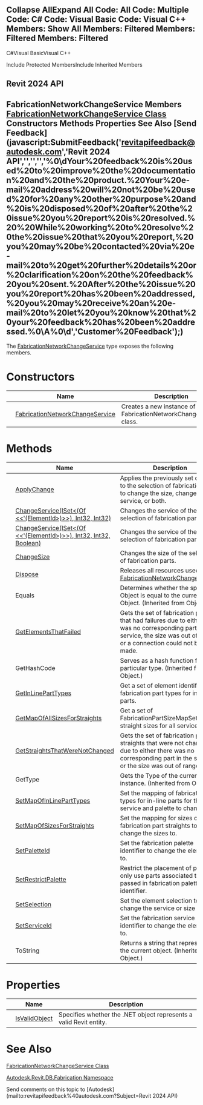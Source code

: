 ﻿

Collapse AllExpand All Code: All Code: Multiple Code: C# Code: Visual Basic Code: Visual C++  Members: Show All Members: Filtered Members: Filtered Members: Filtered   
---  
  
C#Visual BasicVisual C++

Include Protected MembersInclude Inherited Members

Revit 2024 API  
---  
FabricationNetworkChangeService Members  
[FabricationNetworkChangeService Class](ddd58cb0-54bc-a864-9688-b890a7140112.md) Constructors Methods Properties See Also [Send Feedback](javascript:SubmitFeedback\('revitapifeedback@autodesk.com','Revit 2024 API','','','','%0\\dYour%20feedback%20is%20used%20to%20improve%20the%20documentation%20and%20the%20product.%20Your%20e-mail%20address%20will%20not%20be%20used%20for%20any%20other%20purpose%20and%20is%20disposed%20of%20after%20the%20issue%20you%20report%20is%20resolved.%20%20While%20working%20to%20resolve%20the%20issue%20that%20you%20report,%20you%20may%20be%20contacted%20via%20e-mail%20to%20get%20further%20details%20or%20clarification%20on%20the%20feedback%20you%20sent.%20After%20the%20issue%20you%20report%20has%20been%20addressed,%20you%20may%20receive%20an%20e-mail%20to%20let%20you%20know%20that%20your%20feedback%20has%20been%20addressed.%0\\A%0\\d','Customer%20Feedback'\);)  
---  
  
The [FabricationNetworkChangeService](ddd58cb0-54bc-a864-9688-b890a7140112.md) type exposes the following members.

# Constructors

|  | Name | Description |
| --- | --- | --- |
|  | [FabricationNetworkChangeService](bfcb69c6-abb2-8224-bee1-21db51c852ce.md) | Creates a new instance of the FabricationNetworkChangeService class. |
  
# Methods

|  | Name | Description |
| --- | --- | --- |
|  | [ApplyChange](f9b261dc-80f8-00c9-425c-973d325a4379.md) | Applies the previously set changes to the selection of fabrication parts to change the size, change the service, or both. |
|  | [ChangeService(ISet<(Of <<'(ElementId>)>>), Int32, Int32)](17ab8b80-947b-8205-a8d9-11e033a06b08.md) | Changes the service of the selection of fabrication parts. |
|  | [ChangeService(ISet<(Of <<'(ElementId>)>>), Int32, Int32, Boolean)](a5b4b046-ce67-bbaa-5107-cb72bae4595f.md) | Changes the service of the selection of fabrication parts. |
|  | [ChangeSize](0b1e1aab-20f8-9de3-bbe7-9f5b5ab9c1ed.md) | Changes the size of the selection of fabrication parts. |
|  | [Dispose](737c2175-ad3e-ca2b-e410-3ec745b55c7f.md) | Releases all resources used by the [FabricationNetworkChangeService](ddd58cb0-54bc-a864-9688-b890a7140112.md) |
|  | Equals | Determines whether the specified Object is equal to the current Object. (Inherited from Object.) |
|  | [GetElementsThatFailed](7bc30db4-1cae-1acb-c346-d164d5b90822.md) | Gets the set of fabrication parts that had failures due to either there was no corresponding part in the service, the size was out of range, or a connection could not be made. |
|  | GetHashCode | Serves as a hash function for a particular type.  (Inherited from Object.) |
|  | [GetInLinePartTypes](c7ae31f2-0158-7673-64a8-2b983f8b37bf.md) | Get a set of element identifiers of fabrication part types for in-line parts. |
|  | [GetMapOfAllSizesForStraights](34ceb348-135f-4349-b04d-814763d3bff7.md) | Get a set of FabricationPartSizeMapSet of all straight sizes for all services. |
|  | [GetStraightsThatWereNotChanged](644c47d9-806b-cd68-bf3e-0f8997c89f50.md) | Gets the set of fabrication part straights that were not changed due to either there was no corresponding part in the service or the size was out of range. |
|  | GetType | Gets the Type of the current instance. (Inherited from Object.) |
|  | [SetMapOfInLinePartTypes](433425ef-b5ae-6049-e67c-8149736c51ef.md) | Set the mapping of fabrication part types for in-line parts for the service and palette to change to. |
|  | [SetMapOfSizesForStraights](3bf6d1da-663c-96e7-ec90-0b82f90efebb.md) | Set the mapping for sizes of fabrication part straights to change the sizes to. |
|  | [SetPaletteId](cb8405ce-67de-cea2-abda-a83b2053e0fc.md) | Set the fabrication palette identifier to change the elements to. |
|  | [SetRestrictPalette](0785a691-501f-5647-cbd3-95cd75c5e707.md) | Restrict the placement of parts to only use parts associated to the passed in fabrication palette identifier. |
|  | [SetSelection](f27088a0-3ee2-0a54-4051-e81b0e4a63f7.md) | Set the element selection to change the service or size for. |
|  | [SetServiceId](dc16382e-84f3-a3f0-c302-abc334133d2e.md) | Set the fabrication service identifier to change the elements to. |
|  | ToString | Returns a string that represents the current object. (Inherited from Object.) |
  
# Properties

|  | Name | Description |
| --- | --- | --- |
|  | [IsValidObject](77837193-60c4-1bd5-fd55-eaf3c08a965d.md) | Specifies whether the .NET object represents a valid Revit entity. |
  
# See Also

[FabricationNetworkChangeService Class](ddd58cb0-54bc-a864-9688-b890a7140112.md)

[Autodesk.Revit.DB.Fabrication Namespace](49e74a25-7ea1-efa6-548a-a3c3d0655e43.md)

Send comments on this topic to [Autodesk](mailto:revitapifeedback%40autodesk.com?Subject=Revit 2024 API)